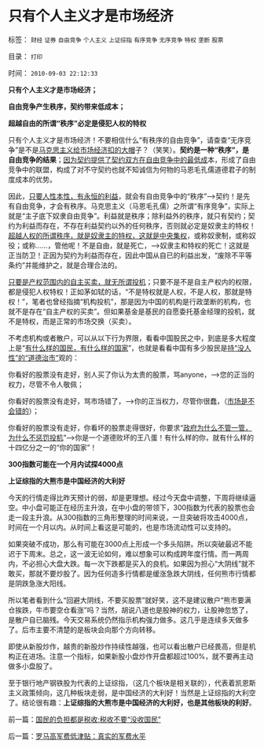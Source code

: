# 只有个人主义才是市场经济

标签： `财经` `证券` `自由竞争` `个人主义` `上证综指` `有序竞争` `无序竞争` `特权` `垄断` `股票` 

目录： `打印`

时间： `2010-09-03 22:12:33`

**只有个人主义才是市场经济；**

**自由竞争产生秩序，契约带来低成本；**

**超越自由的所谓“秩序”必定是侵犯人权的特权**



只有个人主义才是市场经济！不要相信什么“有秩序的自由竞争”，请查查“无序竞争”是不是[马克思主义给市场经济扣的大帽](../../../2010/6/1/文革之祸不在于扣帽子;有人的地方就有帽子.md)子？（笑笑）。**契约是一种“秩序”，是自由竞争的结果**；[因为契约提供了契约双方在自由竞争中的最低成](../../../2010/7/31/诚信的价值的核心就是契约的成本.md)本，形成了自由竞争中的联盟，构成了对不守契约也就不知诚信为何物的马恩毛孔儒道德君子的制度成本的优势。

因此，[只要人性本性，有永恒的利益](http://darthvad.blog.163.com/blog/static/53399470201061493946107/)，就会有自由竞争中的“秩序”—>契约！是先有自由竞争，才会有秩序。马克思主义（马恩毛孔儒）之所谓“有序竞争”，实际上就是“主子底下奴隶自由竞争”。利益就是秩序；除利益外的秩序，就只有契约；契约为利益而存在，不存在利益契约以外的任何秩序，否则就必定是奴隶主的特权！[超越人权的所谓秩序，就是奴隶主的特权，这就是中央集权](../../../2010/8/27/明朝非亡于白银通胀而是亡于官商勾结.md)，或称奴隶制，或称奴役；或称……，管他呢！不是自由，就是死亡，——>奴隶主和特权的死亡！这就是正当防卫！正因为契约为利益而存在，因此中国从自已的利益出发，“废除不平等条约”并能维护之，就是合理合法的。

[只要是产权范围内的自主买卖，就无所谓投机](../../../2010/1/25/只有劳动者拥有完整人权价值才能救中国.md)；只要不是不是自主产权内的权限，都是侵犯人权特权！正如茅如轼的话，“不是特权就是人权，不是人权，那就是特权！”，笔者也曾经指摘“机构投机”，那是因为中国的机构是行政垄断的机构，也就不是存在“自主产权的买卖”。但如果基金是基民的自愿委托基金经理的投机，就不是特权，而是正常的市场交换（买卖）。

不考虑机构或者散户，可以从以下行为界限，看看中国股民之中，到底是多大程度上是“[有什么样的国民，有什么样的国家](../../../2010/4/15/“反对派”不是“对抗派”.md)”，也就是看看中国有多少股民是[持“没人性”的“道德治市”](../../../2010/3/26/道德治国“上纲上线”和中庸之道“减纲下线”.md)观的：

你看好的股票没有走好，别人买了你认为太贵的股票，骂anyone，——>您的正当的权力，尽管不令人敬佩；

你看好的股票没有走好，骂市场错了，——>你的正当权力，尽管你很蠢，（[市场是不会错的](../../../2009/2/3/市场，是经济学的依归，万能的观测标尺.md)）；

你看好的股票没有走好，你看坏的股票走得很好，你要求“[政府为什么不管一管，为什么不惩罚投机](http://blog.sina.com.cn/s/blog_5563a64d0100gfpk.html)”——>你是一个道德败坏的王八蛋！有什么样的你，就有什么样的十四亿分之一的“你的国家”！

**300指数可能在一个月内试探4000点**

**上证综指的大熊市是中国经济的大利好**

今天的行情走得比昨天预计的弱，却是更理想。经过今天盘中调整，下周将继续逼空。中小盘可能正在经历主升浪，在中小盘的带领下，300指数为代表的股票也会走一段主升浪。从300指数的三角形整理的时间来说，一旦突破将攻击4000点，时间在一个月以内。从时间上看这是可能的，也是市场流动性可以支持的。

如果突破不成功，那么有可能在3000点上形成一个多头陷阱。所以突破最迟不能迟于下周末。总之，这一波无论如何，难以想象可以构成跨年度行情。而一两周内，不必担心大盘大跌。每一次下跌都是买入的良机。如果因为担心“大阴线”就不敢买，那就不要炒股了。因为任何造多行情都是缓涨急跌大阴线，任何熊市行情都是阴跌急涨大阳线。

所以笔者看到什么“回避大阴线，不要买股票”就好笑，这不是建议散户“熊市要满仓挨跌，牛市要空仓看涨”吗？当然，胡说八道也是股神的权力，让股神忽悠了，是散户自已脑残。今天交易系统仍然指示机构强力做多。这几乎是连续多天做多了。后市主要不清楚的是板块会向那个方向转移。

即使从新股炒作，越贵的新股炒作持续性越强，也可以看出散户已经畏高，但是机构正在进场。注意一个指标，如果新股小盘炒作开盘都超过100%，就不要再主动做多小盘股了。

至于银行地产钢铁股为代表的上证综指，（这几个板块是相关联的），代表着凯恩斯主义政策倾向，这几种板块走弱，是中国经济的大利好！当然是上证综指的大利空了。结论很有趣：**上证综指的大熊市是中国经济的大利好，也是其他板块的利好**。



前一篇：[国民的负担都是税收;税收不要“没收国民”](../../../2010/9/2/国民的负担都是税收;税收不要“没收国民”.md)

后一篇：[罗马高军费低津贴：真实的军费水平](../../../2010/9/3/罗马高军费低津贴：真实的军费水平.md)